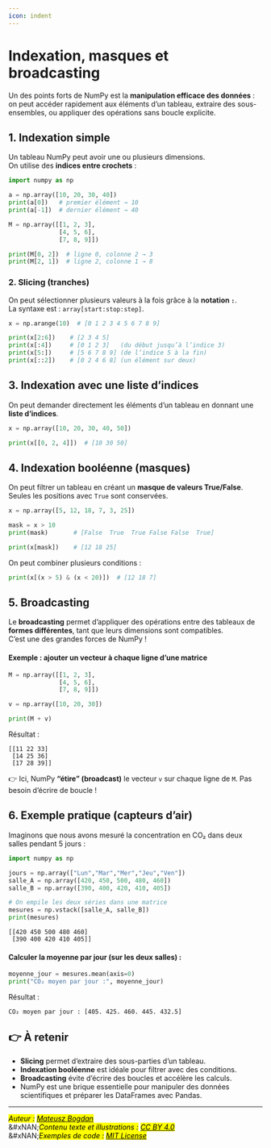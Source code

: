 ```yaml
---
icon: indent
---
```


# Indexation, masques et broadcasting

Un des points forts de NumPy est la **manipulation efficace des données** :\
on peut accéder rapidement aux éléments d’un tableau, extraire des sous-ensembles, ou appliquer des opérations sans boucle explicite.

## 1. Indexation simple

Un tableau NumPy peut avoir une ou plusieurs dimensions.\
On utilise des **indices entre crochets** :

```python
import numpy as np

a = np.array([10, 20, 30, 40])
print(a[0])   # premier élément → 10
print(a[-1])  # dernier élément → 40

M = np.array([[1, 2, 3],
              [4, 5, 6],
              [7, 8, 9]])

print(M[0, 2])  # ligne 0, colonne 2 → 3
print(M[2, 1])  # ligne 2, colonne 1 → 8
```

### 2. Slicing (tranches)

On peut sélectionner plusieurs valeurs à la fois grâce à la **notation `:`**.\
La syntaxe est : `array[start:stop:step]`.

```python
x = np.arange(10)  # [0 1 2 3 4 5 6 7 8 9]

print(x[2:6])    # [2 3 4 5]
print(x[:4])     # [0 1 2 3]   (du début jusqu’à l’indice 3)
print(x[5:])     # [5 6 7 8 9] (de l’indice 5 à la fin)
print(x[::2])    # [0 2 4 6 8] (un élément sur deux)
```

## 3. Indexation avec une liste d’indices

On peut demander directement les éléments d’un tableau en donnant une **liste d’indices**.

```python
x = np.array([10, 20, 30, 40, 50])

print(x[[0, 2, 4]])  # [10 30 50]
```

## 4. Indexation booléenne (masques)

On peut filtrer un tableau en créant un **masque de valeurs True/False**.\
Seules les positions avec `True` sont conservées.

```python
x = np.array([5, 12, 18, 7, 3, 25])

mask = x > 10
print(mask)       # [False  True  True False False  True]

print(x[mask])    # [12 18 25]
```

On peut combiner plusieurs conditions :

```python
print(x[(x > 5) & (x < 20)])  # [12 18 7]
```

## 5. Broadcasting

Le **broadcasting** permet d’appliquer des opérations entre des tableaux de **formes différentes**, tant que leurs dimensions sont compatibles.\
C’est une des grandes forces de NumPy !

#### Exemple : ajouter un vecteur à chaque ligne d’une matrice

```python
M = np.array([[1, 2, 3],
              [4, 5, 6],
              [7, 8, 9]])

v = np.array([10, 20, 30])

print(M + v)
```

Résultat :

```
[[11 22 33]
 [14 25 36]
 [17 28 39]]
```

👉 Ici, NumPy **“étire” (broadcast)** le vecteur `v` sur chaque ligne de `M`. Pas besoin d’écrire de boucle !

## 6. Exemple pratique (capteurs d’air)

Imaginons que nous avons mesuré la concentration en CO₂ dans deux salles pendant 5 jours :

```python
import numpy as np

jours = np.array(["Lun","Mar","Mer","Jeu","Ven"])
salle_A = np.array([420, 450, 500, 480, 460])
salle_B = np.array([390, 400, 420, 410, 405])

# On empile les deux séries dans une matrice
mesures = np.vstack([salle_A, salle_B])
print(mesures)
```

```
[[420 450 500 480 460]
 [390 400 420 410 405]]
```

#### Calculer la moyenne par jour (sur les deux salles) :

```python
moyenne_jour = mesures.mean(axis=0)
print("CO₂ moyen par jour :", moyenne_jour)
```

Résultat :

```
CO₂ moyen par jour : [405. 425. 460. 445. 432.5]
```

## 👉 **À retenir**

* **Slicing** permet d’extraire des sous-parties d’un tableau.
* **Indexation booléenne** est idéale pour filtrer avec des conditions.
* **Broadcasting** évite d’écrire des boucles et accélère les calculs.
* NumPy est une brique essentielle pour manipuler des données scientifiques et préparer les DataFrames avec Pandas.

***

_<mark style="color:$info;">Auteur :</mark>_ [_<mark style="color:$info;">Mateusz Bogdan</mark>_](https://matbog.github.io/)\
&#xNAN;_<mark style="color:$info;">Contenu texte et illustrations :</mark>_ [_<mark style="color:$info;">CC BY 4.0</mark>_](https://creativecommons.org/licenses/by/4.0/)\
&#xNAN;_<mark style="color:$info;">Exemples de code :</mark>_ [_<mark style="color:$info;">MIT License</mark>_](https://opensource.org/licenses/MIT)
